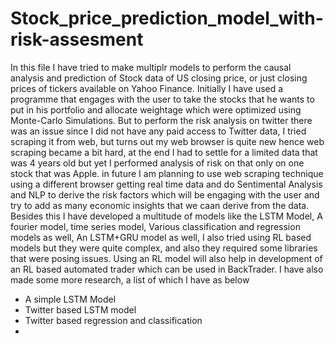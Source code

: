 # Stock_price_prediction_model_with-risk-assesment
In this file I have tried to make multiplr models to perform the causal analysis and prediction of Stock data of US closing price, or just closing prices of tickers available on Yahoo Finance. Initially I have used a programme that engages with the user to take the stocks that he wants to put in his portfolio and allocate weightage which were optimized using Monte-Carlo Simulations. But to perform the risk analysis on twitter there was an issue since I did not have any paid access to Twitter data, I tried scraping it from web, but turns out my web browser is quite new hence web scraping became a bit hard, at the end I had to settle for a limited data that was 4 years old but yet I performed analysis of risk on that only on one stock that was Apple. in future I am planning to use web scraping technique using a different browser getting real time data and do Sentimental Analysis and NLP to derive the risk factors which will be engaging with the user and try to add as many economic insights that we caan derive from the data. Besides this I have developed a multitude of models like the LSTM Model, A fourier model, time series model, Various classification and regression models as well, An LSTM+GRU model as well, I also tried using RL based models but they were quite complex, and also they required some libraries that were posing issues. Using an RL model will also help in development of an RL based automated trader which can be used in BackTrader. I have also made some more research, a list of which I have as below 
<ul>
   <li>A simple LSTM Model</li><li>Twitter based LSTM model</li><li>Twitter based regression and classification</li><li></li>
</ul>
